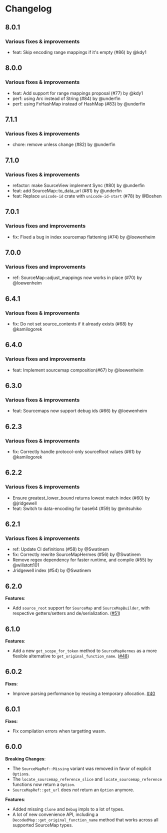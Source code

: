 # Changelog

## 8.0.1

### Various fixes & improvements

- feat: Skip encoding range mappings if it's empty (#86) by @kdy1

## 8.0.0

### Various fixes & improvements

- feat: Add support for range mappings proposal (#77) by @kdy1
- perf: using Arc<str> instead of String (#84) by @underfin
- perf: using FxHashMap instead of HashMap (#83) by @underfin

## 7.1.1

### Various fixes & improvements

- chore: remove unless change (#82) by @underfin

## 7.1.0

### Various fixes & improvements

- refactor: make SourceView implement Sync (#80) by @underfin
- feat: add SourceMap::to_data_url (#81) by @underfin
- feat: Replace `unicode-id` crate with `unicode-id-start` (#78) by @Boshen

## 7.0.1

### Various fixes and improvements

- fix: Fixed a bug in index sourcemap flattening (#74) by @loewenheim

## 7.0.0

### Various fixes and improvements

- ref: SourceMap::adjust_mappings now works in place (#70) by @loewenheim

## 6.4.1

### Various fixes & improvements

- fix: Do not set source_contents if it already exists (#68) by @kamilogorek

## 6.4.0

### Various fixes and improvements

- feat: Implement sourcemap composition(#67) by @loewenheim

## 6.3.0

### Various fixes & improvements

- feat: Sourcemaps now support debug ids (#66) by @loewenheim

## 6.2.3

### Various fixes & improvements

- fix: Correctly handle protocol-only sourceRoot values (#61) by @kamilogorek

## 6.2.2

### Various fixes & improvements

- Ensure greatest_lower_bound returns lowest match index (#60) by @jridgewell
- feat: Switch to data-encoding for base64 (#59) by @mitsuhiko

## 6.2.1

### Various fixes & improvements

- ref: Update CI definitions (#58) by @Swatinem
- fix: Correctly rewrite SourceMapHermes (#56) by @Swatinem
- Remove regex dependency for faster runtime, and compile (#55) by @willstott101
- Jridgewell index (#54) by @Swatinem

## 6.2.0

**Features**:

- Add `source_root` support for `SourceMap` and `SourceMapBuilder`, with respective getters/setters and de/serialization. ([#51](https://github.com/getsentry/rust-sourcemap/pull/51))

## 6.1.0

**Features**:

- Add a new `get_scope_for_token` method to `SourceMapHermes` as a more flexible alternative to `get_original_function_name`. ([#48](https://github.com/getsentry/rust-sourcemap/pull/48))

## 6.0.2

**Fixes**:

- Improve parsing performance by reusing a temporary allocation. [#40](https://github.com/getsentry/rust-sourcemap/pull/40)

## 6.0.1

**Fixes**:

- Fix compilation errors when targetting wasm.

## 6.0.0

**Breaking Changes**:

- The `SourceMapRef::Missing` variant was removed in favor of explicit `Option`s.
- The `locate_sourcemap_reference_slice` and `locate_sourcemap_reference` functions now return a `Option`.
- `SourceMapRef::get_url` does _not_ return an `Option` anymore.

**Features**:

- Added missing `Clone` and `Debug` impls to a lot of types.
- A lot of new convenience API, including a `DecodedMap::get_original_function_name` method that works across all supported SourceMap types.
